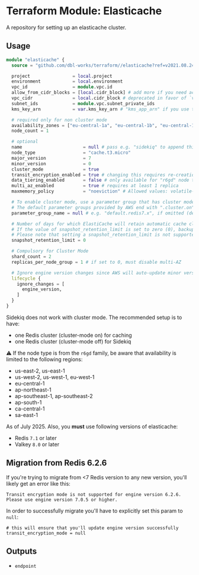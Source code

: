 # Terraform Module: Elasticache

A repository for setting up an elasticache cluster.

## Usage

```terraform
module "elasticache" {
  source = "github.com/dbl-works/terraform//elasticache?ref=v2021.08.24"

  project                = local.project
  environment            = local.environment
  vpc_id                 = module.vpc.id
  allow_from_cidr_blocks = [local.cidr_block] # add more if you need access e.g. through a peering from another VPC
  vpc_cidr               = local.cidr_block # deprecated in favor of `vpc_cidr_blocks`
  subnet_ids             = module.vpc.subnet_private_ids
  kms_key_arn            = var.kms_key_arn # "kms_app_arn" if you use the "stack" module, i.e. the key used for the application

  # required only for non cluster mode
  availability_zones = ["eu-central-1a", "eu-central-1b", "eu-central-1c"]
  node_count = 1

  # optional
  name                       = null # pass e.g. "sidekiq" to append this to all names when you launch a 2nd Redis cluster for Sidekiq (see below)
  node_type                  = "cache.t3.micro"
  major_version              = 7
  minor_version              = 0
  cluster_mode               = true
  transit_encryption_enabled = true # changing this requires re-creation of the cluster, NOTE: use `rediss://` as the protocol in your application when TLS is enabled
  data_tiering_enabled       = false # only available for "r6gd" node types (see warning below)
  multi_az_enabled           = true # requires at least 1 replica
  maxmemory_policy           = "noeviction" # Allowed values: volatile-lru,allkeys-lru,volatile-lfu,allkeys-lfu,volatile-random,allkeys-random,volatile-ttl,noeviction

  # To enable cluster mode, use a parameter group that has cluster mode enabled.
  # The default parameter groups provided by AWS end with ".cluster.on", for example default.redis6.x.cluster.on.
  parameter_group_name = null # e.g. "default.redis7.x", if omitted (default), a custom parameter group will be created by this module. Must be omitted for `maxmemory_policy` to be effective.

  # Number of days for which ElastiCache will retain automatic cache cluster snapshots before deleting them.
  # If the value of snapshot_retention_limit is set to zero (0), backups are turned off.
  # Please note that setting a snapshot_retention_limit is not supported on cache.t1.micro cache nodes
  snapshot_retention_limit = 0

  # Compulsory for Cluster Mode
  shard_count = 2
  replicas_per_node_group = 1 # if set to 0, must disable multi-AZ

  # Ignore engine version changes since AWS will auto-update minor version changes
  lifecycle {
    ignore_changes = [
      engine_version,
    ]
  }
}
```

Sidekiq does not work with cluster mode. The recommended setup is to have:

* one Redis cluster (cluster-mode on) for caching
* one Redis cluster (cluster-mode off) for Sidekiq

:warning: If the node type is from the `r6gd` family, be aware that availability is limited to the following regions:

* us-east-2, us-east-1
* us-west-2, us-west-1, eu-west-1
* eu-central-1
* ap-northeast-1
* ap-southeast-1, ap-southeast-2
* ap-south-1
* ca-central-1
* sa-east-1

As of July 2025. Also, you **must** use following versions of elasticache:

- Redis `7.1` or later
- Valkey `8.0` or later


## Migration from Redis 6.2.6

If you're trying to migrate from <7 Redis version to any new version, you'll likely get an error like this:

```
Transit encryption mode is not supported for engine version 6.2.6. Please use engine version 7.0.5 or higher.
```

In order to successfully migrate you'll have to explicitly set this param to `null`:

```
# this will ensure that you'll update engine version successfully
transit_encryption_mode = null
```

## Outputs

* `endpoint`
